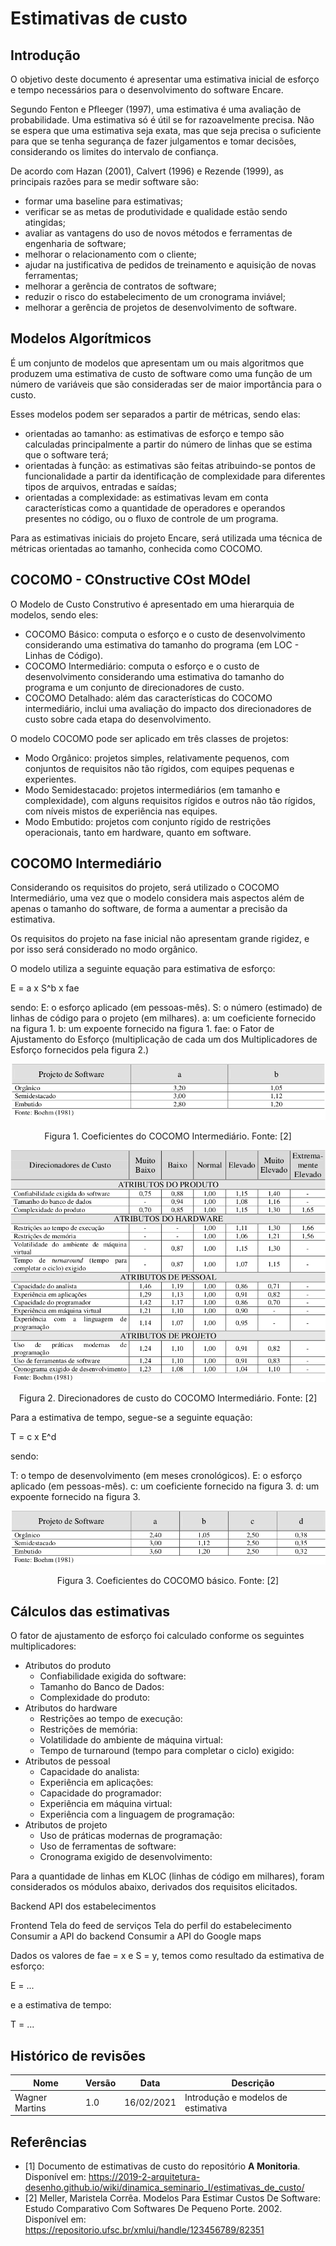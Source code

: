 # Estimativas de custo

## Introdução

O objetivo deste documento é apresentar uma estimativa inicial de esforço e tempo necessários para o desenvolvimento do software Encare.

Segundo Fenton e Pfleeger (1997), uma estimativa é uma avaliação de probabilidade. Uma estimativa só é útil se for razoavelmente precisa. Não se espera que uma estimativa seja exata, mas que seja precisa o suficiente para que se tenha segurança de fazer julgamentos e tomar decisões, considerando os limites do intervalo de confiança.

De acordo com Hazan (2001), Calvert (1996) e Rezende (1999), as principais razões para se medir software são:
- formar uma baseline para estimativas;
- verificar se as metas de produtividade e qualidade estão sendo atingidas;
- avaliar as vantagens do uso de novos métodos e ferramentas de engenharia de software;
- melhorar o relacionamento com o cliente;
- ajudar na justificativa de pedidos de treinamento e aquisição de novas ferramentas;
- melhorar a gerência de contratos de software;
- reduzir o risco do estabelecimento de um cronograma inviável;
- melhorar a gerência de projetos de desenvolvimento de software.

## Modelos Algorítmicos

É um conjunto de modelos que apresentam um ou mais algoritmos que produzem uma estimativa de custo de software como uma função de um número de variáveis que são consideradas ser de maior importância para o custo.

Esses modelos podem ser separados a partir de métricas, sendo elas:
- orientadas ao tamanho: as estimativas de esforço e tempo são calculadas principalmente a partir do número de linhas que se estima que o software terá;
- orientadas à função: as estimativas são feitas atribuindo-se pontos de funcionalidade a partir da identificação de complexidade para diferentes tipos de arquivos, entradas e saídas;
- orientadas a complexidade: as estimativas levam em conta características como a quantidade de operadores e operandos presentes no código, ou o fluxo de controle de um programa.

Para as estimativas iniciais do projeto Encare, será utilizada uma técnica de métricas orientadas ao tamanho, conhecida como COCOMO.

## COCOMO - COnstructive COst MOdel

O Modelo de Custo Construtivo é apresentado em uma hierarquia de modelos, sendo eles:
- COCOMO Básico: computa o esforço e o custo de desenvolvimento considerando uma estimativa do tamanho do programa (em LOC - Linhas de Código).
- COCOMO Intermediário: computa o esforço e o custo de desenvolvimento considerando uma estimativa do tamanho do programa e um conjunto de direcionadores de custo.
- COCOMO Detalhado: além das características do COCOMO intermediário, inclui uma avaliação do impacto dos direcionadores de custo sobre cada etapa do desenvolvimento.

O modelo COCOMO pode ser aplicado em três classes de projetos:
- Modo Orgânico: projetos simples, relativamente pequenos, com conjuntos de requisitos não tão rígidos, com equipes pequenas e experientes.
- Modo Semidestacado: projetos intermediários (em tamanho e complexidade), com alguns requisitos rígidos e outros não tão rígidos, com níveis mistos de experiência nas equipes.
- Modo Embutido: projetos com conjunto rígido de restrições operacionais, tanto em hardware, quanto em software.

## COCOMO Intermediário

Considerando os requisitos do projeto, será utilizado o COCOMO Intermediário, uma vez que o modelo considera mais aspectos além de apenas o tamanho do software, de forma a aumentar a precisão da estimativa.

Os requisitos do projeto na fase inicial não apresentam grande rigidez, e por isso será considerado no modo orgânico.

O modelo utiliza a seguinte equação para estimativa de esforço:

E = a x S^b x fae

sendo:
E: o esforço aplicado (em pessoas-mês).
S: o número (estimado) de linhas de código para o projeto (em milhares).
a: um coeficiente fornecido na figura 1.
b: um expoente fornecido na figura 1.
fae: o Fator de Ajustamento do Esforço (multiplicação de cada um dos Multiplicadores de Esforço fornecidos pela figura 2.)

![Coeficientes do COCOMO Intermediário](imagens/coeficientes_cocomo_inter.png)
<p align="center">Figura 1. Coeficientes do COCOMO Intermediário. Fonte: [2]</p>

![Direcionadores de custo](imagens/direcionadores_de_custo.png)
<p align="center">Figura 2. Direcionadores de custo do COCOMO Intermediário. Fonte: [2]</p>

Para a estimativa de tempo, segue-se a seguinte equação:

T = c x E^d

sendo:

T: o tempo de desenvolvimento (em meses cronológicos).
E: o esforço aplicado (em pessoas-mês).
c: um coeficiente fornecido na figura 3.
d: um expoente fornecido na figura 3.

![Coeficientes do COCOMO básico](imagens/coeficientes_cocomo_basico.png)
<p align="center">Figura 3. Coeficientes do COCOMO básico. Fonte: [2]</p>

## Cálculos das estimativas

O fator de ajustamento de esforço foi calculado conforme os seguintes multiplicadores:

- Atributos do produto
	- Confiabilidade exigida do software: 
	- Tamanho do Banco de Dados:
	- Complexidade do produto:
- Atributos do hardware
	- Restrições ao tempo de execução:
	- Restrições de memória:
	- Volatilidade do ambiente de máquina virtual:
	- Tempo de turnaround (tempo para completar o ciclo) exigido:
- Atributos de pessoal
	- Capacidade do analista:
	- Experiência em aplicações:
	- Capacidade do programador:
	- Experiência em máquina virtual:
	- Experiência com a linguagem de programação:
- Atributos de projeto
	- Uso de práticas modernas de programação:
	- Uso de ferramentas de software:
	- Cronograma exigido de desenvolvimento:

Para a quantidade de linhas em KLOC (linhas de código em milhares), foram considerados os módulos abaixo, derivados dos requisitos elicitados.

Backend
    API dos estabelecimentos

Frontend
    Tela do feed de serviços
    Tela do perfil do estabelecimento
    Consumir a API do backend
    Consumir a API do Google maps

Dados os valores de fae = x e S = y, temos como resultado da estimativa de esforço:

E = ...

e a estimativa de tempo:

T = ...

## Histórico de revisões

|Nome|Versão|Data|Descrição|
|-|-|-|-|
| Wagner Martins | 1.0 | 16/02/2021 |Introdução e modelos de estimativa|

## Referências

- [1] Documento de estimativas de custo do repositório **A Monitoria**. Disponível em: https://2019-2-arquitetura-desenho.github.io/wiki/dinamica_seminario_I/estimativas_de_custo/
- [2] Meller, Maristela Corrêa. Modelos Para Estimar Custos De Software: Estudo Comparativo Com Softwares De Pequeno Porte. 2002. Disponível em: https://repositorio.ufsc.br/xmlui/handle/123456789/82351